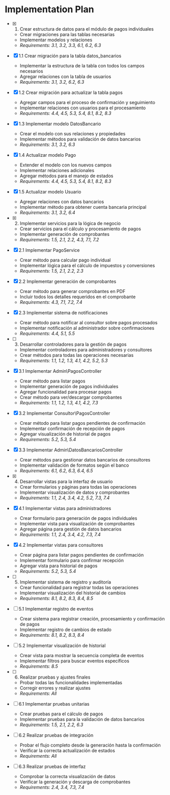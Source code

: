 # Implementation Plan

-   [x] 1. Crear estructura de datos para el módulo de pagos individuales

    -   Crear migraciones para las tablas necesarias
    -   Implementar modelos y relaciones
    -   _Requirements: 3.1, 3.2, 3.3, 6.1, 6.2, 6.3_

-   [x] 1.1 Crear migración para la tabla datos_bancarios

    -   Implementar la estructura de la tabla con todos los campos necesarios
    -   Agregar relaciones con la tabla de usuarios
    -   _Requirements: 3.1, 3.2, 6.2, 6.3_

-   [x] 1.2 Crear migración para actualizar la tabla pagos

    -   Agregar campos para el proceso de confirmación y seguimiento
    -   Implementar relaciones con usuarios para el procesamiento
    -   _Requirements: 4.4, 4.5, 5.3, 5.4, 8.1, 8.2, 8.3_

-   [x] 1.3 Implementar modelo DatosBancario

    -   Crear el modelo con sus relaciones y propiedades
    -   Implementar métodos para validación de datos bancarios
    -   _Requirements: 3.1, 3.2, 6.3_

-   [x] 1.4 Actualizar modelo Pago

    -   Extender el modelo con los nuevos campos
    -   Implementar relaciones adicionales
    -   Agregar métodos para el manejo de estados
    -   _Requirements: 4.4, 4.5, 5.3, 5.4, 8.1, 8.2, 8.3_

-   [x] 1.5 Actualizar modelo Usuario

    -   Agregar relaciones con datos bancarios
    -   Implementar método para obtener cuenta bancaria principal
    -   _Requirements: 3.1, 3.2, 6.4_

-   [x] 2. Implementar servicios para la lógica de negocio

    -   Crear servicios para el cálculo y procesamiento de pagos
    -   Implementar generación de comprobantes
    -   _Requirements: 1.5, 2.1, 2.2, 4.3, 7.1, 7.2_

-   [x] 2.1 Implementar PagoService

    -   Crear método para calcular pago individual
    -   Implementar lógica para el cálculo de impuestos y conversiones
    -   _Requirements: 1.5, 2.1, 2.2, 2.3_

-   [x] 2.2 Implementar generación de comprobantes

    -   Crear método para generar comprobantes en PDF
    -   Incluir todos los detalles requeridos en el comprobante
    -   _Requirements: 4.3, 7.1, 7.2, 7.4_

-   [x] 2.3 Implementar sistema de notificaciones

    -   Crear método para notificar al consultor sobre pagos procesados
    -   Implementar notificación al administrador sobre confirmaciones
    -   _Requirements: 4.4, 5.1, 5.5_

-   [ ] 3. Desarrollar controladores para la gestión de pagos

    -   Implementar controladores para administradores y consultores
    -   Crear métodos para todas las operaciones necesarias
    -   _Requirements: 1.1, 1.2, 1.3, 4.1, 4.2, 5.2, 5.3_

-   [x] 3.1 Implementar Admin\PagosController

    -   Crear método para listar pagos
    -   Implementar generación de pagos individuales
    -   Agregar funcionalidad para procesar pagos
    -   Crear método para ver/descargar comprobantes
    -   _Requirements: 1.1, 1.2, 1.3, 4.1, 4.2, 7.3_

-   [x] 3.2 Implementar Consultor\PagosController

    -   Crear método para listar pagos pendientes de confirmación
    -   Implementar confirmación de recepción de pagos
    -   Agregar visualización de historial de pagos
    -   _Requirements: 5.2, 5.3, 5.4_

-   [x] 3.3 Implementar Admin\DatosBancariosController

    -   Crear métodos para gestionar datos bancarios de consultores
    -   Implementar validación de formatos según el banco
    -   _Requirements: 6.1, 6.2, 6.3, 6.4, 6.5_

-   [x] 4. Desarrollar vistas para la interfaz de usuario

    -   Crear formularios y páginas para todas las operaciones
    -   Implementar visualización de datos y comprobantes
    -   _Requirements: 1.1, 2.4, 3.4, 4.2, 5.2, 7.3, 7.4_

-   [x] 4.1 Implementar vistas para administradores

    -   Crear formulario para generación de pagos individuales
    -   Implementar vista para visualización de comprobantes
    -   Agregar página para gestión de datos bancarios
    -   _Requirements: 1.1, 2.4, 3.4, 4.2, 7.3, 7.4_

-   [x] 4.2 Implementar vistas para consultores

    -   Crear página para listar pagos pendientes de confirmación
    -   Implementar formulario para confirmar recepción
    -   Agregar vista para historial de pagos
    -   _Requirements: 5.2, 5.3, 5.4_

-   [ ] 5. Implementar sistema de registro y auditoría

    -   Crear funcionalidad para registrar todas las operaciones
    -   Implementar visualización del historial de cambios
    -   _Requirements: 8.1, 8.2, 8.3, 8.4, 8.5_

-   [ ] 5.1 Implementar registro de eventos

    -   Crear sistema para registrar creación, procesamiento y confirmación de pagos
    -   Implementar registro de cambios de estado
    -   _Requirements: 8.1, 8.2, 8.3, 8.4_

-   [ ] 5.2 Implementar visualización de historial

    -   Crear vista para mostrar la secuencia completa de eventos
    -   Implementar filtros para buscar eventos específicos
    -   _Requirements: 8.5_

-   [ ] 6. Realizar pruebas y ajustes finales

    -   Probar todas las funcionalidades implementadas
    -   Corregir errores y realizar ajustes
    -   _Requirements: All_

-   [ ] 6.1 Implementar pruebas unitarias

    -   Crear pruebas para el cálculo de pagos
    -   Implementar pruebas para la validación de datos bancarios
    -   _Requirements: 1.5, 2.1, 2.2, 6.3_

-   [ ] 6.2 Realizar pruebas de integración

    -   Probar el flujo completo desde la generación hasta la confirmación
    -   Verificar la correcta actualización de estados
    -   _Requirements: All_

-   [ ] 6.3 Realizar pruebas de interfaz
    -   Comprobar la correcta visualización de datos
    -   Verificar la generación y descarga de comprobantes
    -   _Requirements: 2.4, 3.4, 7.3, 7.4_
